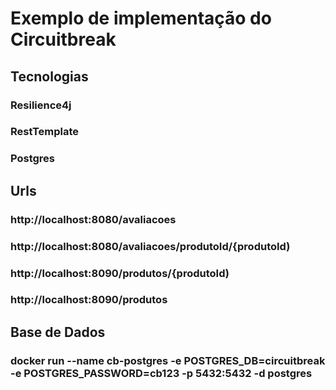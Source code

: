 # Exemplo de implementação do Circuitbreak

## Tecnologias
### Resilience4j
### RestTemplate
### Postgres

## Urls
### http://localhost:8080/avaliacoes
### http://localhost:8080/avaliacoes/produtoId/{produtoId)
### http://localhost:8090/produtos/{produtoId)
### http://localhost:8090/produtos

## Base de Dados
### docker run --name cb-postgres -e POSTGRES_DB=circuitbreak -e POSTGRES_PASSWORD=cb123 -p 5432:5432 -d postgres
